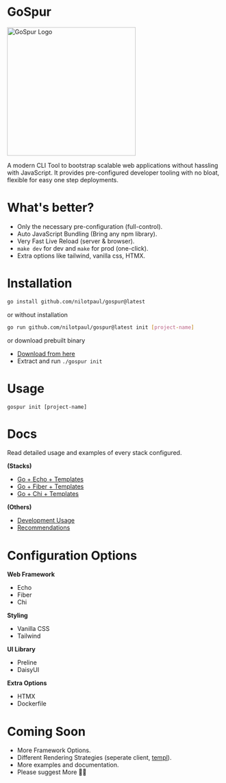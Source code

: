 # GoSpur

<img src="/assets/gospur.png" width="300" alt="GoSpur Logo" />

A modern CLI Tool to bootstrap scalable web applications without hassling with JavaScript. It provides pre-configured developer tooling with no bloat, flexible for easy one step deployments.

# What's better?

- Only the necessary pre-configuration (full-control).
- Auto JavaScript Bundling (Bring any npm library).
- Very Fast Live Reload (server & browser).
- `make dev` for dev and `make` for prod (one-click).
- Extra options like tailwind, vanilla css, HTMX. 


# Installation

```sh
go install github.com/nilotpaul/gospur@latest
```

or without installation

```sh
go run github.com/nilotpaul/gospur@latest init [project-name]
```

or download prebuilt binary

- [Download from here](https://github.com/nilotpaul/gospur/releases/latest)
- Extract and run `./gospur init`

# Usage

```
gospur init [project-name]
```

# Docs

Read detailed usage and examples of every stack configured.

**(Stacks)**
- [Go + Echo + Templates](/docs/go-echo-templates.md)
- [Go + Fiber + Templates](/docs/go-fiber-templates.md)
- [Go + Chi + Templates](/docs/go-chi-templates.md)

**(Others)**
- [Development Usage](/docs/development-usage.md)
- [Recommendations](/docs/recommendations/index.md)

# Configuration Options

**Web Framework**
- Echo  
- Fiber
- Chi

**Styling**
- Vanilla CSS  
- Tailwind

**UI Library** 
- Preline  
- DaisyUI

**Extra Options**
- HTMX  
- Dockerfile

# Coming Soon

- More Framework Options.
- Different Rendering Strategies (seperate client, [templ](https://templ.guide)).
- More examples and documentation.
- Please suggest More 🙏🏼
